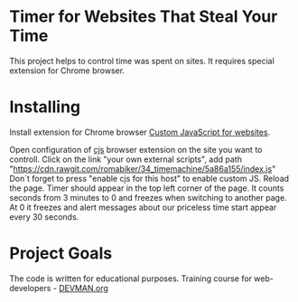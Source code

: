# Timer for Websites That Steal Your Time

This project helps to control time was spent on sites. It requires special extension for Chrome browser.

# Installing

Install extension for Chrome browser [Custom JavaScript for websites](https://chrome.google.com/webstore/detail/custom-javascript-for-web/poakhlngfciodnhlhhgnaaelnpjljija).

Open configuration of [cjs](https://chrome.google.com/webstore/detail/custom-javascript-for-web/poakhlngfciodnhlhhgnaaelnpjljija) browser extension on the site you want to controll. Click on the link "your own external scripts", add path "https://cdn.rawgit.com/romabiker/34_timemachine/5a86a155/index.js" Don`t forget to press "enable cjs for this host" to enable custom JS. Reload the page.  Timer should appear in the top left corner of the page. It counts seconds from 3 minutes to 0 and freezes when switching to another page. At 0 it freezes and alert messages about our priceless time start appear every 30 seconds. 


# Project Goals

The code is written for educational purposes. Training course for web-developers - [DEVMAN.org](https://devman.org)
